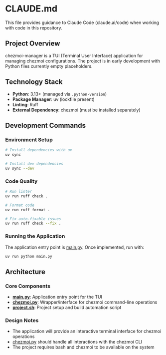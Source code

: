 # CLAUDE.md

This file provides guidance to Claude Code (claude.ai/code) when working with code in this repository.

## Project Overview

chezmoi-manager is a TUI (Terminal User Interface) application for managing chezmoi configurations. The project is in early development with Python files currently empty placeholders.

## Technology Stack

- **Python**: 3.13+ (managed via `.python-version`)
- **Package Manager**: uv (lockfile present)
- **Linting**: Ruff
- **External Dependency**: chezmoi (must be installed separately)

## Development Commands

### Environment Setup
```bash
# Install dependencies with uv
uv sync

# Install dev dependencies
uv sync --dev
```

### Code Quality
```bash
# Run linter
uv run ruff check .

# Format code
uv run ruff format .

# Fix auto-fixable issues
uv run ruff check --fix .
```

### Running the Application
The application entry point is [main.py](main.py). Once implemented, run with:
```bash
uv run python main.py
```

## Architecture

### Core Components
- **[main.py](main.py)**: Application entry point for the TUI
- **[chezmoi.py](chezmoi.py)**: Wrapper/interface for chezmoi command-line operations
- **[project.sh](project.sh)**: Project setup and build automation script

### Design Notes
- The application will provide an interactive terminal interface for chezmoi operations
- [chezmoi.py](chezmoi.py) should handle all interactions with the chezmoi CLI
- The project requires bash and chezmoi to be available on the system

